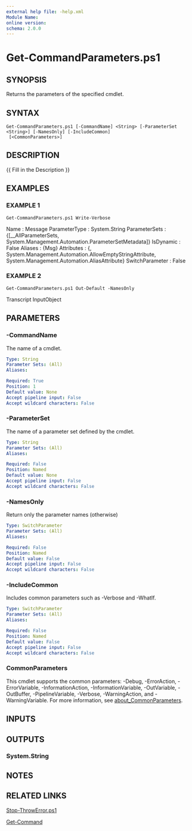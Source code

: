 ```yaml
---
external help file: -help.xml
Module Name:
online version:
schema: 2.0.0
---
```


# Get-CommandParameters.ps1

## SYNOPSIS
Returns the parameters of the specified cmdlet.

## SYNTAX

```
Get-CommandParameters.ps1 [-CommandName] <String> [-ParameterSet <String>] [-NamesOnly] [-IncludeCommon]
 [<CommonParameters>]
```

## DESCRIPTION
{{ Fill in the Description }}

## EXAMPLES

### EXAMPLE 1
```
Get-CommandParameters.ps1 Write-Verbose
```

Name            : Message
ParameterType   : System.String
ParameterSets   : {\[__AllParameterSets, System.Management.Automation.ParameterSetMetadata\]}
IsDynamic       : False
Aliases         : {Msg}
Attributes      : {, System.Management.Automation.AllowEmptyStringAttribute, System.Management.Automation.AliasAttribute}
SwitchParameter : False

### EXAMPLE 2
```
Get-CommandParameters.ps1 Out-Default -NamesOnly
```

Transcript
InputObject

## PARAMETERS

### -CommandName
The name of a cmdlet.

```yaml
Type: String
Parameter Sets: (All)
Aliases:

Required: True
Position: 1
Default value: None
Accept pipeline input: False
Accept wildcard characters: False
```

### -ParameterSet
The name of a parameter set defined by the cmdlet.

```yaml
Type: String
Parameter Sets: (All)
Aliases:

Required: False
Position: Named
Default value: None
Accept pipeline input: False
Accept wildcard characters: False
```

### -NamesOnly
Return only the parameter names (otherwise)

```yaml
Type: SwitchParameter
Parameter Sets: (All)
Aliases:

Required: False
Position: Named
Default value: False
Accept pipeline input: False
Accept wildcard characters: False
```

### -IncludeCommon
Includes common parameters such as -Verbose and -WhatIf.

```yaml
Type: SwitchParameter
Parameter Sets: (All)
Aliases:

Required: False
Position: Named
Default value: False
Accept pipeline input: False
Accept wildcard characters: False
```

### CommonParameters
This cmdlet supports the common parameters: -Debug, -ErrorAction, -ErrorVariable, -InformationAction, -InformationVariable, -OutVariable, -OutBuffer, -PipelineVariable, -Verbose, -WarningAction, and -WarningVariable. For more information, see [about_CommonParameters](http://go.microsoft.com/fwlink/?LinkID=113216).

## INPUTS

## OUTPUTS

### System.String
## NOTES

## RELATED LINKS

[Stop-ThrowError.ps1]()

[Get-Command]()

